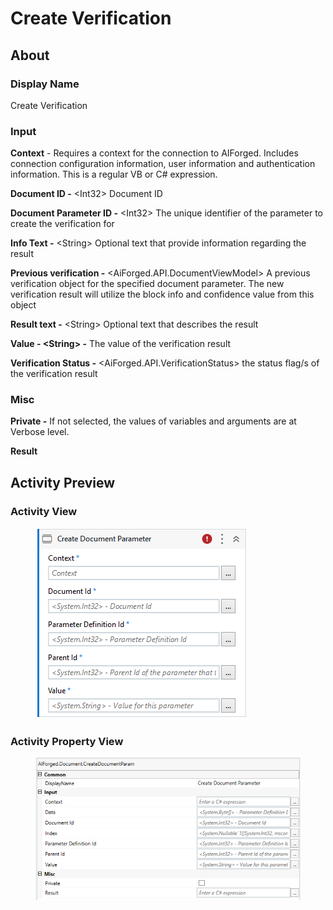 # Create Verification

## About

### Display Name

Create Verification

### Input

**Context** - Requires a context for the connection to AIForged. Includes connection configuration information, user information and authentication information. This is a regular VB or C# expression.

**Document ID -** \<Int32> Document ID

**Document Parameter ID -** \<Int32> The unique identifier of the parameter to create the verification for

**Info Text -** \<String> Optional text that provide information regarding the result

**Previous verification -** \<AiForged.API.DocumentViewModel> A previous verification object for the specified document parameter. The new verification result will utilize the block info and confidence value from this object

**Result text -** \<String> Optional text that describes the result

**Value - \<String> -** The value of the verification result

**Verification Status -** \<AiForged.API.VerificationStatus> the status flag/s of the verification result

### Misc

**Private -** If not selected, the values of variables and arguments are at Verbose level.

**Result**

## Activity Preview

### Activity View

<figure><img src="../../.gitbook/assets/image (107).png" alt=""><figcaption></figcaption></figure>

### Activity Property View

<figure><img src="../../.gitbook/assets/image (82).png" alt=""><figcaption></figcaption></figure>
